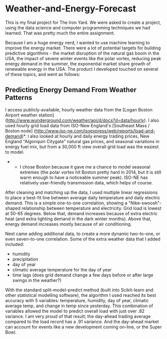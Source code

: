 # Weather-and-Energy-Forecast

This is my final project for The Iron Yard. We were asked to create a project, using the data science and computer programming techniques we had learned. That was pretty much the entire assignment.

Because I am a huge energy nerd, I wanted to use machine learning to improve the energy market. There were a lot of potential targets for building predictive algorithms - the market disruption of the natural gas boom in the USA, the impact of severe winter events like the polar vortex, reducing peak energy demand in the summer, the exponential market share growth of renewable energy in the USA. The product I developed touched on several of these topics, and went as follows:

## Predicting Energy Demand From Weather Patterns
I access publicly-available, hourly weather data from the [Logan Boston Airport weather station] (http://www.wunderground.com/weather/api/d/docs?d=data/hourly). I also used hourly grid load data from ISO-New England's [Southeast Mass / Boston node] (http://www.iso-ne.com/isoexpress/web/reports/load-and-demand)*. I also looked at hourly and daily energy trading prices, New England "Algonquin Citygate" natural gas prices, and seasonal variations in energy fuel mix, but from a 30,000 ft view overall grid load was the easiest to model.

* - I chose Boston because it gave me a chance to model seasonal extremes (the polar vortex hit Boston pretty hard in 2014, but it is still warm enough to have a noticeable summer peak). ISO-NE has relatively user-friendly transmission data, which helps of course.

After cleaning and matching up the data, I used multiple linear regressions to place a best-fit line between average daily temperature and daily electric demand. This is a simple one-to-one correlation, showing a "Nike-swoosh"-shaped relationship between temperature and electricity. Grid load is lowest at 50-65 degrees. Below that, demand increases because of extra electric heat (and extra lighting demand in the dark winter months). Above that, energy demand increases mostly because of air conditioning.

Next came adding additional data, to create a more dynamic two-to-one, or even seven-to-one correlation. Some of the extra weather data that I added included:
 - humidity
 - precipitation
 - day of year
 - climatic average temperature for the day of year
 - time lags (does grid demand change a few days before or after large swings in the weather?)

With the standard split-model-predict method (built into Scikit-learn and other statistical modelling software), the algorithm I used reached its best accuracy with 5 variables: temperature, humidity, day of year, climatic average temp, and change in temp since yesterday. This combination of variables allowed the model to predict overall load with just over .82 variance. I am very proud of that result; the day-ahead trading average compared to the load record has a .91 variance. And the day-ahead market can account for events like a new development coming on-line, or the Super Bowl.

